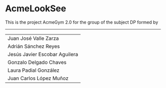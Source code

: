 <h1>AcmeLookSee</h1>
<p>This is the project AcmeGym 2.0 for the group of the subject DP formed by</p> 

<hr/>

<table class="table">
	<tr class="par">
		<td>Juan José Valle Zarza</td>
	</tr>
	<tr class="impar">
		<td>Adrián Sánchez Reyes</td>
	</tr>
	<tr class="par">
		<td>Jesús Javier Escobar Aguilera</td>
	</tr>
	<tr class="impar">
		<td>Gonzalo Delgado Chaves</td>
	</tr>
	<tr class="par">
		<td>Laura Padial González</td>
	</tr>
	<tr class="impar">
		<td>Juan Carlos López Muñoz</td>
	</tr>
</table>
